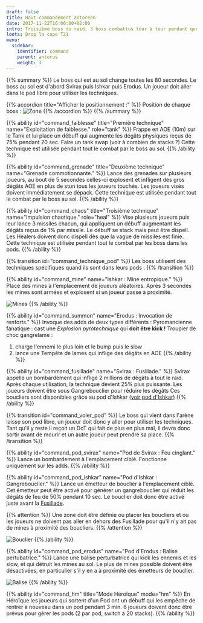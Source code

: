 ```yaml
---
draft: false
title: Haut-commandement antoréen
date: 2017-11-22T16:00:00+02:00
intro: Troisième boss du raid, 3 boss combattus tour à tour pendant que les 2 autres sont dans leurs cabines.
loots: Drop la cape T21
menu:
  sidebar:
    identifier: command
    parent: antorus
    weight: 3
---
```


{{% summary %}}
Le boss qui est au sol change toutes les 80 secondes.
Le boss au sol est d'abord Svirax puis Ishkar puis Erodus.
Un joueur doit aller dans le pod libre pour utiliser les techniques.

{{% accordion title="Afficher le positionnement :" %}}
Position de chaque boss :
![Zone](/img/antorus/command/command_zone.jpg)
{{% /accordion %}}
{{% /summary %}}

{{% ability
  id="command_faiblesse"
  title="Première technique"
  name="Exploitation de faiblesse."
  role="tank"
%}}
Frappe en AOE (10m) sur le Tank et lui place un débuff qui augmente les dégâts physiques reçus de 75% pendant 20 sec.
Faire un tank swap (voir à combien de stacks ?)
Cette technique est utilisée pendant tout le combat par le boss au sol.
{{% /ability %}}

{{% ability
  id="command_grenade"
  title="Deuxième technique"
  name="Grenade commotionnante."
%}}
Lance des grenades sur plusieurs joueurs, au bout de 5 secondes celles-ci explosent et infligent des gros dégâts AOE en plus de stun tous les joueurs touchés.
Les joueurs visés doivent immédiatement se dépack.
Cette technique est utilisée pendant tout le combat par le boss au sol.
{{% /ability %}}

{{% ability
  id="command_chaos"
  title="Troisième technique"
  name="Impulsion chaotique."
  role="heal"
%}}
Vise plusieurs joueurs puis leur lance 3 missiles chacun, qui appliquent un débuff augmentant les dégâts reçus de 1% par missile.
Le débuff se stack mais peut être dispell.
Les Healers doivent donc dispell dès que la vague de missiles est finie.
Cette technique est utilisée pendant tout le combat par les boss dans les pods.
{{% /ability %}}

{{% transition id="command_technique_pod" %}}
Les boss utilisent des techniques spécifiques quand ils sont dans leurs pods :
{{% /transition %}}

{{% ability
  id="command_mine"
  name="Ishkar : Mine entropique."
%}}
Place des mines à l'emplacement de joueurs aléatoires.
Après 3 secondes les mines sont armées et explosent si un joueur passe à proximité.

![Mines](/img/antorus/command/command_mines.jpg)
{{% /ability %}}

{{% ability
  id="command_summon"
  name="Erodus : Invocation de renforts."
%}}
Invoque des adds de deux types différents :
Pyromancienne fanatique : cast une *Explosion pyrotechnique* qui **doit être kick !**
Troupier de choc gangrelame :

1. charge l'ennemi le plus loin et le bump puis le slow
2. lance une Tempête de lames qui inflige des dégâts en AOE
{{% /ability %}}

{{% ability
  id="command_fusillade"
  name="Svirax : Fusillade."
%}}
Svirax appelle un bombardement qui inflige 2 millions de dégâts à tout le raid.
Après chaque utilisation, la technique devient 25% plus puissante.
Les joueurs doivent être sous Gangrebouclier pour réduire les dégâts
Ces boucliers sont disponibles grâce au pod d'Ishkar [(voir pod d'Ishkar)](#command_pod_ishkar)
{{% /ability %}}

{{% transition id="command_voler_pod" %}}
Le boss qui vient dans l'arène laisse son pod libre, un joueur doit donc y aller pour utiliser les techniques.
Tant qu'il y reste il reçoit un DoT qui fait de plus en plus mal, il devra donc sortir avant de mourir et un autre joueur peut prendre sa place.
{{% /transition %}}

{{% ability
  id="command_pod_svirax"
  name="Pod de Svirax : Feu cinglant."
%}}
Lance un bombardement à l'emplacement ciblé.
Fonctionne uniquement sur les adds.
{{% /ability %}}

{{% ability
  id="command_pod_ishkar"
  name="Pod d'Ishkar : Gangrebouclier."
%}}
Lance un émetteur de bouclier à l'emplacement ciblé.
Cet émetteur peut être activé pour générer un gangrebouclier qui réduit les dégâts de feu de 50% pendant 10 sec.
Le bouclier doit donc être activé juste avant la [Fusillade](#command_fusillade).

{{% attention %}}
Une zone doit être définie ou placer les boucliers et où les joueurs ne doivent pas aller en dehors des Fusillade pour qu'il n'y ait pas de mines à proximité des boucliers.
{{% /attention %}}

![Bouclier](/img/antorus/command/command_bouclier.jpg)
{{% /ability %}}

{{% ability
  id="command_pod_erodus"
  name="Pod d'Erodus : Balise pertubatrice."
%}}
Lance une balise perturbatrice qui kick les ennemis et les slow, et qui détruit les mines au sol.
Le plus de mines possible doivent être désactivées, en particulier s'il y en a à proximité des émetteurs de bouclier.

![Balise](/img/antorus/command/command_balise.jpg)
{{% /ability %}}

{{% ability
  id="command_hm"
  title="Mode Héroïque"
  mode="hm"
%}}
En Héroïque les joueurs qui sortent d'un Pod ont un débuff qui les empêche de rentrer à nouveau dans un pod pendant 3 min.
6 joueurs doivent donc être prévus pour gérer les pods (2 par pod, switch à 20 stacks).
{{% /ability %}}
